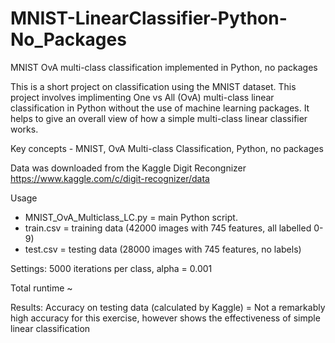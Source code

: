 # MNIST-LinearClassifier-Python-No_Packages
MNIST OvA multi-class classification implemented in Python, no packages

This is a short project on classification using the MNIST dataset. This project involves implimenting One vs All (OvA) multi-class linear classification in Python without the use of machine learning packages. It helps to give an overall view of how a simple multi-class linear classifier works.

Key concepts - MNIST, OvA Multi-class Classification, Python, no packages

Data was downloaded from the Kaggle Digit Recongnizer
https://www.kaggle.com/c/digit-recognizer/data

Usage
+ MNIST_OvA_Multiclass_LC.py = main Python script. 
+ train.csv = training data (42000 images with 745 features, all labelled 0-9)
+ test.csv = testing data (28000 images with 745 features, no labels)

Settings: 5000 iterations per class, alpha = 0.001

Total runtime ~ 

Results: Accuracy on testing data (calculated by Kaggle) = 
Not a remarkably high accuracy for this exercise, however shows the effectiveness of simple linear classification

